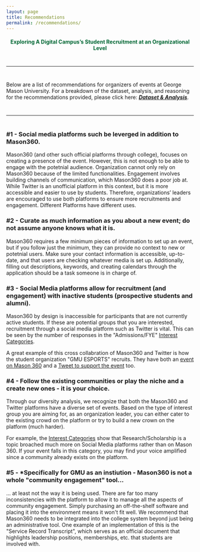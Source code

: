 ```yaml
---
layout: page
title: Recommendations
permalink: /recommendations/
---
```


<h4 id="top" style="font-weight: bold; text-align: center; color: #006633;">Exploring A Digital Campus’s Student Recruitment at an Organizational Level</h4>
<hr style="margin: 40px 0 40px 0;"/>

<p>Below are a list of recommendations for organizers of events at George Mason University. For a breakdown of the dataset, analysis, and reasoning for the recommendations provided, please click here: <strong><em><a href="/722-project/data-analysis/">Dataset & Analysis</a></em></strong>.</p>
<hr style="margin: 40px 0 40px 0; border-color: lightgrey;"/>

<h3>#1 - Social media platforms such be leverged in addition to Mason360.</h3>
<p>Mason360 (and other such official platforms through college), focuses on creating a presence of the event. However, this is not enough to be able to engage with the potetnial audience. Organization cannot only rely on Mason360 because of the limited functionalities. Engagement involves building channels of communication, which Mason360 does a poor job at. While Twitter is an unofficial platform in this context, but it is more accessible and easier to use by students. Therefore, organizations’ leaders are encouraged to use both platforms to ensure more recruitments and engagement. Different Platforms have different uses.</p>

<h3>#2 - Curate as much information as you about a new event; do not assume anyone knows what it is.</h3>
<p>Mason360 requires a few minimum pieces of information to set up an event, but if you follow just the minimum, they can provide no context to new or potetnial users. Make sure your contact information is accessible, up-to-date, and that users are checking whatever media is set up. Additionally, filling out descriptions, keywords, and creating calendars through the application should be a task someone is in charge of.</p>

<h3>#3 - Social Media platforms allow for recruitment (and engagement) with inactive students (prospective students and alumni).</h3>
<p>Mason360 by design is inaccessible for participants that are not currently active students. If these are potential groups that you are interested, recruitment through a social media platform such as Twitter is vital. This can be seen by the number of responses in the "Admissions/FYE" <a href="/722-project/data-analysis/#diversity">Interest Categories</a>.</p>

<p>A great example of this cross collabration of Mason360 and Twitter is how the student organization "GMU ESPORTS" recruits. They have both an <a href="https://mason360.gmu.edu/GMUEsports/rsvp_boot?id=1353510">event on Mason 360</a> and a <a href="https://twitter.com/GMU_Esports/status/1449760848545820685">Tweet to support the event</a> too.</p>

<h3>#4 - Follow the existing communities or play the niche and a create new ones - it is your choice.</h3>
<p>Through our diversity analysis, we recognize that both the Mason360 and Twitter platforms have a diverse set of events. Based on the type of interest group you are aiming for, as an organization leader, you can either cater to the existing crowd on the platform or try to build a new crown on the platform (much harder).</p>

<p>For example, the <a href="/722-project/data-analysis/#diversity">Interest Categories</a> show that Research/Scholarship is a topic broached much more on Social Media platforms rather than on Mason 360. If your event falls in this category, you may find your voice amplified since a community already exists on the platform.</p>

<h3>#5 - *Specifically for GMU as an instiution - Mason360 is not a whole "community engagement" tool...</h3>
<p>... at least not the way it is being used. There are far too many inconsistencies with the platform to allow it to manage all the aspects of community engagement. Simply purchasing an off-the-shelf software and placing it into the environment means it won't fit well. We recommend that Mason360 needs to be integrated into the college system beyond just being an administrative tool. One example of an implementation of this is the "Service Record Transcript", which serves as an official document that highlights leadership positions, memberships, etc. that students are involved with.</p>